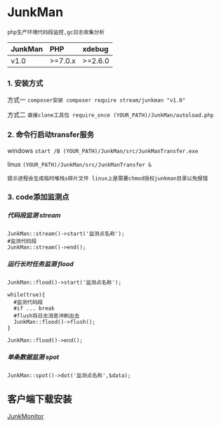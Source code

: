 # JunkMan
    php生产环境代码段监控,gc日志收集分析
    
<table><thead><tr><th style="text-align:center;">JunkMan</th>
<th style="text-align:left;">PHP</th>
<th style="text-align:left;">xdebug</th>
</tr></thead><tbody><tr><td style="text-align:left;">v1.0</td>
<td style="text-align:left;">&gt;=7.0.x</td>
<td style="text-align:left;">&gt;=2.6.0</td>
</tr></tbody></table>

### 1. 安装方式
方式一 `composer安装 composer require stream/junkman "v1.0"`  
    
方式二 `直接clone工具包 require_once (YOUR_PATH)/JunkMan/autoload.php`

### 2. 命令行启动transfer服务

windows `start /B (YOUR_PATH)/JunkMan/src/JunkManTransfer.exe`

linux `(YOUR_PATH)/JunkMan/src/JunkManTransfer &`

    提示进程会生成临时堆栈s碎片文件 linux上是需要chmod授权junkman目录以免报错 

### 3. code添加监测点

##### 代码段监测 stream

    JunkMan::stream()->start('监测点名称');
    #监测代码段
    JunkMan::stream()->end();
    
    
##### 运行长时任务监测 flood

    JunkMan::flood()->start('监测点名称');
    
    while(true){
      #监测代码段
      #if ... break
      #flush将日志消息冲刷出去
      JunkMan::flood()->flush();
    }
    
    JunkMan::flood()->end();   
    
##### 单条数据监测 spot

    JunkMan::spot()->dot('监测点名称',$data); 
    
    
## 客户端下载安装
[JunkMonitor](https://github.com/ydtg1993/JunkMonitor.git)
